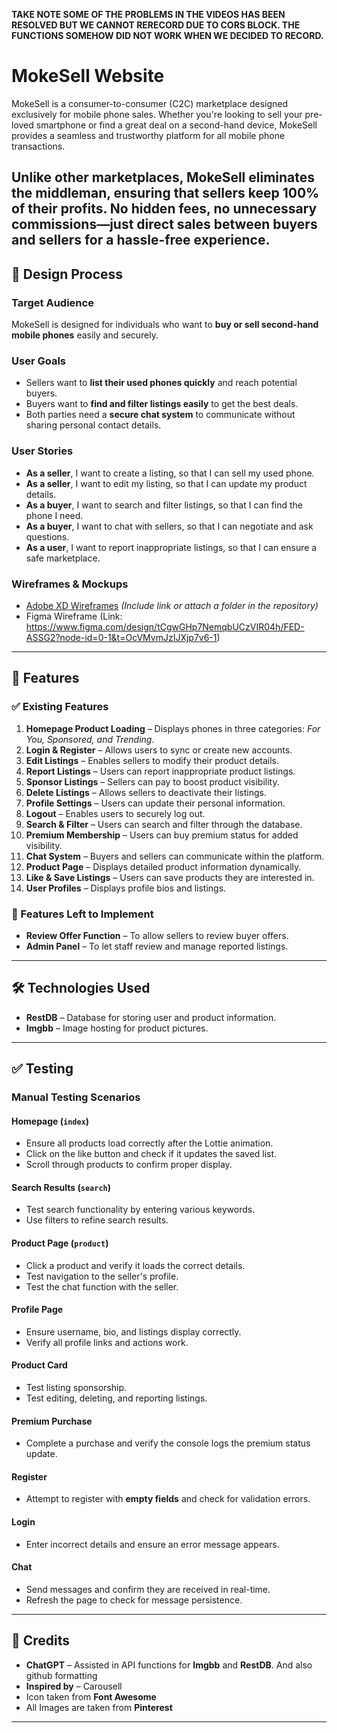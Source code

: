 **TAKE NOTE SOME OF THE PROBLEMS IN THE VIDEOS HAS BEEN RESOLVED BUT WE CANNOT RERECORD DUE TO CORS BLOCK. THE FUNCTIONS SOMEHOW DID NOT WORK WHEN WE DECIDED TO RECORD.**
# MokeSell Website

MokeSell is a consumer-to-consumer (C2C) marketplace designed exclusively for mobile phone sales. Whether you're looking to sell your pre-loved smartphone or find a great deal on a second-hand device, MokeSell provides a seamless and trustworthy platform for all mobile phone transactions.

Unlike other marketplaces, MokeSell eliminates the middleman, ensuring that sellers keep 100% of their profits. No hidden fees, no unnecessary commissions—just direct sales between buyers and sellers for a hassle-free experience.
---

## 📌 Design Process  

### **Target Audience**
MokeSell is designed for individuals who want to **buy or sell second-hand mobile phones** easily and securely.  

### **User Goals**
- Sellers want to **list their used phones quickly** and reach potential buyers.  
- Buyers want to **find and filter listings easily** to get the best deals.  
- Both parties need a **secure chat system** to communicate without sharing personal contact details.  

### **User Stories**
- **As a seller**, I want to create a listing, so that I can sell my used phone.  
- **As a seller**, I want to edit my listing, so that I can update my product details.  
- **As a buyer**, I want to search and filter listings, so that I can find the phone I need.  
- **As a buyer**, I want to chat with sellers, so that I can negotiate and ask questions.  
- **As a user**, I want to report inappropriate listings, so that I can ensure a safe marketplace.  

### **Wireframes & Mockups**
- [Adobe XD Wireframes](#) *(Include link or attach a folder in the repository)*  
- Figma Wireframe (Link: https://www.figma.com/design/tCgwGHp7NemqbUCzVIR04h/FED-ASSG2?node-id=0-1&t=OcVMvmJzIJXjp7v6-1)
---

## 🎯 Features  

### **✅ Existing Features**
1. **Homepage Product Loading** – Displays phones in three categories: *For You, Sponsored, and Trending*.  
2. **Login & Register** – Allows users to sync or create new accounts.  
3. **Edit Listings** – Enables sellers to modify their product details.  
4. **Report Listings** – Users can report inappropriate product listings.  
5. **Sponsor Listings** – Sellers can pay to boost product visibility.  
6. **Delete Listings** – Allows sellers to deactivate their listings.  
7. **Profile Settings** – Users can update their personal information.  
8. **Logout** – Enables users to securely log out.  
9. **Search & Filter** – Users can search and filter through the database.  
10. **Premium Membership** – Users can buy premium status for added visibility.  
11. **Chat System** – Buyers and sellers can communicate within the platform.  
12. **Product Page** – Displays detailed product information dynamically.  
13. **Like & Save Listings** – Users can save products they are interested in.  
14. **User Profiles** – Displays profile bios and listings.  

### **🚀 Features Left to Implement**
- **Review Offer Function** – To allow sellers to review buyer offers.  
- **Admin Panel** – To let staff review and manage reported listings.  

---

## 🛠 Technologies Used  

- **RestDB** – Database for storing user and product information.  
- **Imgbb** – Image hosting for product pictures.  

---

## ✅ Testing  

### **Manual Testing Scenarios**  

#### **Homepage (`index`)**
- Ensure all products load correctly after the Lottie animation.  
- Click on the like button and check if it updates the saved list.  
- Scroll through products to confirm proper display.  

#### **Search Results (`search`)**
- Test search functionality by entering various keywords.  
- Use filters to refine search results.  

#### **Product Page (`product`)**
- Click a product and verify it loads the correct details.  
- Test navigation to the seller's profile.  
- Test the chat function with the seller.  

#### **Profile Page**
- Ensure username, bio, and listings display correctly.  
- Verify all profile links and actions work.  

#### **Product Card**
- Test listing sponsorship.  
- Test editing, deleting, and reporting listings.  

#### **Premium Purchase**
- Complete a purchase and verify the console logs the premium status update.  

#### **Register**
- Attempt to register with **empty fields** and check for validation errors.  

#### **Login**
- Enter incorrect details and ensure an error message appears.  

#### **Chat**
- Send messages and confirm they are received in real-time.  
- Refresh the page to check for message persistence.  

---

## 📜 Credits  

- **ChatGPT** – Assisted in API functions for **Imgbb** and **RestDB**. And also github formatting
- **Inspired by** – Carousell
- Icon taken from **Font Awesome**
- All Images are taken from **Pinterest**

---


